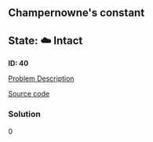 ## Champernowne's constant

## State: :cloud: **Intact**

**ID: 40**

[Problem Description](https://projecteuler.net/problem=40)

[Source code](main.cpp)

### Solution
0